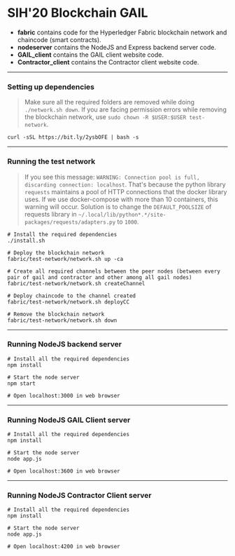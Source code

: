 # SIH'20 Blockchain GAIL

* **fabric** contains code for the Hyperledger Fabric blockchain network and chaincode (smart contracts).
* **nodeserver** contains the NodeJS and Express backend server code.
* **GAIL_client** contains the GAIL client website code.
* **Contractor_client** contains the Contractor client website code.

---

### Setting up dependencies

> Make sure all the required folders are removed while doing `./network.sh down`. If you are facing permission errors while removing the blockchain network, use `sudo chown -R $USER:$USER test-network`.

```shell
curl -sSL https://bit.ly/2ysbOFE | bash -s
```

---

### Running the test network

> If you see this message: `WARNING: Connection pool is full, discarding connection: localhost`. That's because the python library `requests` maintains a pool of HTTP connections that the docker library uses. If we use docker-compose with more than 10 containers, this warning will occur. Solution is to change the `DEFAULT_POOLSIZE` of requests library in `~/.local/lib/python*.*/site-packages/requests/adapters.py` to `1000`.

```shell
# Install the required dependencies
./install.sh

# Deploy the blockchain network
fabric/test-network/network.sh up -ca

# Create all required channels between the peer nodes (between every pair of gail and contractor and other among all gail nodes)
fabric/test-network/network.sh createChannel

# Deploy chaincode to the channel created
fabric/test-network/network.sh deployCC

# Remove the blockchain network
fabric/test-network/network.sh down
```

---

### Running NodeJS backend server

```shell
# Install all the required dependencies
npm install

# Start the node server
npm start

# Open localhost:3000 in web browser
```

---

### Running NodeJS GAIL Client server

```shell
# Install all the required dependencies
npm install

# Start the node server
node app.js

# Open localhost:3600 in web browser
```

---

### Running NodeJS Contractor Client server

```shell
# Install all the required dependencies
npm install

# Start the node server
node app.js

# Open localhost:4200 in web browser
```
